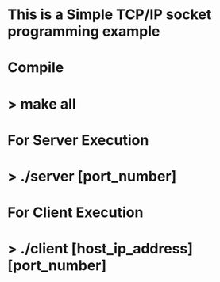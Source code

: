 # This is a Simple TCP/IP socket programming example

# Compile
# > make all

# For Server Execution
# > ./server [port_number]

# For Client Execution
# > ./client [host_ip_address] [port_number]